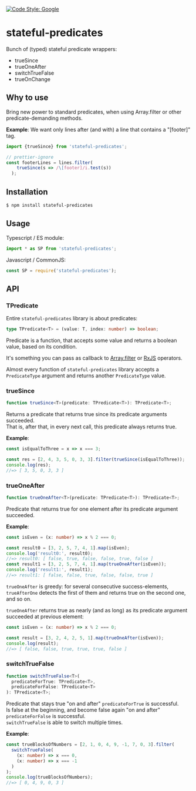 [![Code Style: Google](https://img.shields.io/badge/code%20style-google-blueviolet.svg)](https://github.com/google/gts)

# stateful-predicates

Bunch of (typed) stateful predicate wrappers:

- trueSince
- trueOneAfter
- switchTrueFalse
- trueOnChange

## Why to use

Bring new power to standard predicates, when using Array.filter or other predicate-demanding methods.

**Example**: We want only lines after (and with) a line that contains a "[footer]" tag.

```ts
import {trueSince} from 'stateful-predicates';

// prettier-ignore
const footerLines = lines.filter(
    trueSince(s => /\[footer]/i.test(s))
  );
```

## Installation

```bash
$ npm install stateful-predicates
```

## Usage

Typescript / ES module:

```ts
import * as SP from 'stateful-predicates';
```

Javascript / CommonJS:

```js
const SP = require('stateful-predicates');
```

## API

### TPredicate

Entire `stateful-predicates` library is about predicates:

```ts
type TPredicate<T> = (value: T, index: number) => boolean;
```

Predicate is a function, that accepts some value and returns a boolean value, based on its condition.

It's something you can pass as callback to [Array.filter](https://developer.mozilla.org/en-US/docs/Web/JavaScript/Reference/Global_Objects/Array/filter) or [RxJS](https://rxjs.dev/api/operators/takeWhile) operators.

Almost every function of `stateful-predicates` library accepts a `PredicateType` argument and returns another `PredicateType` value.

### trueSince

```ts
function trueSince<T>(predicate: TPredicate<T>): TPredicate<T>;
```

Returns a predicate that returns true since its predicate arguments succeeded.  
That is, after that, in every next call, this predicate always returns true.

**Example**:

```ts
const isEqualToThree = x => x === 3;

const res = [2, 4, 3, 5, 0, 3, 3].filter(trueSince(isEqualToThree));
console.log(res);
//=> [ 3, 5, 0, 3, 3 ]
```

### trueOneAfter

```ts
function trueOneAfter<T>(predicate: TPredicate<T>): TPredicate<T>;
```

Predicate that returns true for one element after its predicate argument succeeded.

**Example**:

```ts
const isEven = (x: number) => x % 2 === 0;

const result0 = [3, 2, 5, 7, 4, 1].map(isEven);
console.log('result0:', result0);
//=> result0: [ false, true, false, false, true, false ]
const result1 = [3, 2, 5, 7, 4, 1].map(trueOneAfter(isEven));
console.log('result1:', result1);
//=> result1: [ false, false, true, false, false, true ]
```

`trueOneAfter` is greedy: for several consecutive success-elements, `trueAfterOne` detects the first of them and returns true on the second one, and so on.

`trueOneAfter` returns true as nearly (and as long) as its predicate argument succeeded at previous element:

```ts
const isEven = (x: number) => x % 2 === 0;

const result = [3, 2, 4, 2, 5, 1].map(trueOneAfter(isEven));
console.log(result);
//=> [ false, false, true, true, true, false ]
```

### switchTrueFalse

```ts
function switchTrueFalse<T>(
  predicateForTrue: TPredicate<T>,
  predicateForFalse: TPredicate<T>
): TPredicate<T>;
```

Predicate that stays true "on and after" `predicateForTrue` is successful.  
Is false at the beginning, and become false again "on and after" `predicateForFalse` is successful.  
`switchTrueFalse` is able to switch multiple times.

**Example**:

```ts
const trueBlocksOfNumbers = [2, 1, 0, 4, 9, -1, 7, 0, 3].filter(
  switchTrueFalse(
    (x: number) => x === 0,
    (x: number) => x === -1
  )
);
console.log(trueBlocksOfNumbers);
//=> [ 0, 4, 9, 0, 3 ]
```
